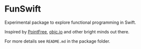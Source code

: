 # FunSwift

Experimental package to explore functional programming in Swift.

Inspired by [PointFree](https://www.pointfree.co), [objc.io](https://www.objc.io) and other bright minds out there.

For more details see `README.md` in the package folder.
